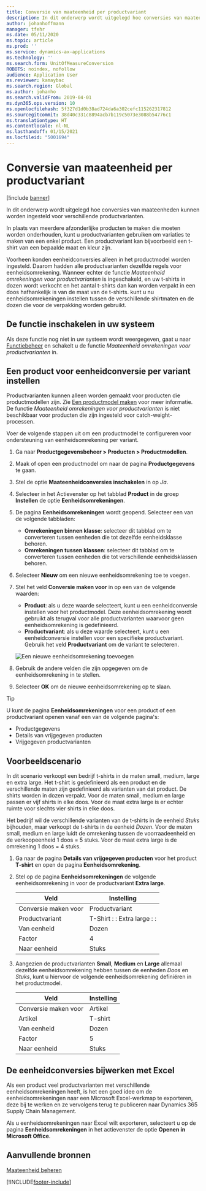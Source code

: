 ```yaml
---
title: Conversie van maateenheid per productvariant
description: In dit onderwerp wordt uitgelegd hoe conversies van maateenheden kunnen worden ingesteld voor productvarianten. Het bevat een voorbeeld van de instellingen.
author: johanhoffmann
manager: tfehr
ms.date: 05/11/2020
ms.topic: article
ms.prod: ''
ms.service: dynamics-ax-applications
ms.technology: ''
ms.search.form: UnitOfMeasureConversion
ROBOTS: noindex, nofollow
audience: Application User
ms.reviewer: kamaybac
ms.search.region: Global
ms.author: johanho
ms.search.validFrom: 2019-04-01
ms.dyn365.ops.version: 10
ms.openlocfilehash: 5f327d1d0b38ad724da6a302cefc115262317812
ms.sourcegitcommit: 38d40c331c8894acb7b119c5073e3088b54776c1
ms.translationtype: HT
ms.contentlocale: nl-NL
ms.lasthandoff: 01/15/2021
ms.locfileid: "5001694"
---
```

# <a name="unit-of-measure-conversion-per-product-variant"></a>Conversie van maateenheid per productvariant

[!include [banner](../includes/banner.md)]

In dit onderwerp wordt uitgelegd hoe conversies van maateenheden kunnen worden ingesteld voor verschillende productvarianten.

In plaats van meerdere afzonderlijke producten te maken die moeten worden onderhouden, kunt u productvarianten gebruiken om variaties te maken van een enkel product. Een productvariant kan bijvoorbeeld een t-shirt van een bepaalde maat en kleur zijn.

Voorheen konden eenheidconversies alleen in het productmodel worden ingesteld. Daarom hadden alle productvarianten dezelfde regels voor eenheidsomrekening. Wanneer echter de functie *Maateenheid omrekeningen voor productvarianten* is ingeschakeld, en uw t-shirts in dozen wordt verkocht en het aantal t-shirts dan kan worden verpakt in een doos hafhankelijk is van de maat van de t-shirts. kunt u nu eenheidsomrekeningen instellen tussen de verschillende shirtmaten en de dozen die voor de verpakking worden gebruikt.

## <a name="turn-on-the-feature-in-your-system"></a>De functie inschakelen in uw systeem

Als deze functie nog niet in uw systeem wordt weergegeven, gaat u naar [Functiebeheer](../../fin-ops-core/fin-ops/get-started/feature-management/feature-management-overview.md) en schakelt u de functie *Maateenheid omrekeningen voor productvarianten* in.

## <a name="set-up-a-product-for-unit-conversion-per-variant"></a>Een product voor eenheidconversie per variant instellen

Productvarianten kunnen alleen worden gemaakt voor producten die productmodellen zijn. Zie [Een productmodel maken](tasks/create-product-master.md) voor meer informatie. De functie *Maateenheid omrekeningen voor productvarianten* is niet beschikbaar voor producten die zijn ingesteld voor catch-weight-processen.

Voer de volgende stappen uit om een productmodel te configureren voor ondersteuning van eenheidsomrekening per variant.

1. Ga naar **Productgegevensbeheer \> Producten \> Productmodellen**.
1. Maak of open een productmodel om naar de pagina **Productgegevens** te gaan.
1. Stel de optie **Maateenheidconversies inschakelen** in op *Ja*.
1. Selecteer in het Actievenster op het tabblad **Product** in de groep **Instellen** de optie **Eenheidsomrekeningen**.
1. De pagina **Eenheidsomrekeningen** wordt geopend. Selecteer een van de volgende tabbladen:

    - **Omrekeningen binnen klasse**: selecteer dit tabblad om te converteren tussen eenheden die tot dezelfde eenheidsklasse behoren.
    - **Omrekeningen tussen klassen**: selecteer dit tabblad om te converteren tussen eenheden die tot verschillende eenheidsklassen behoren.

1. Selecteer **Nieuw** om een nieuwe eenheidsomrekening toe te voegen.
1. Stel het veld **Conversie maken voor** in op een van de volgende waarden:

    - **Product**: als u deze waarde selecteert, kunt u een eenheidconversie instellen voor het productmodel. Deze eenheidsomrekening wordt gebruikt als terugval voor alle productvarianten waarvoor geen eenheidsomrekening is gedefinieerd.
    - **Productvariant**: als u deze waarde selecteert, kunt u een eenheidconversie instellen voor een specifieke productvariant. Gebruik het veld **Productvariant** om de variant te selecteren.

    ![Een nieuwe eenheidsomrekening toevoegen](media/uom-new-conversion.png "Een nieuwe eenheidsomrekening toevoegen")

1. Gebruik de andere velden die zijn opgegeven om de eenheidsomrekening in te stellen.
1. Selecteer **OK** om de nieuwe eenheidsomrekening op te slaan.

> [!TIP]
> U kunt de pagina **Eenheidsomrekeningen** voor een product of een productvariant openen vanaf een van de volgende pagina's:
> 
> - Productgegevens
> - Details van vrijgegeven producten
> - Vrijgegeven productvarianten

## <a name="example-scenario"></a>Voorbeeldscenario

In dit scenario verkoopt een bedrijf t-shirts in de maten small, medium, large en extra large. Het t-shirt is gedefinieerd als een product en de verschillende maten zijn gedefinieerd als varianten van dat product. De shirts worden in dozen verpakt. Voor de maten small, medium en large passen er vijf shirts in elke doos. Voor de maat extra large is er echter ruimte voor slechts vier shirts in elke doos.

Het bedrijf wil de verschillende varianten van de t-shirts in de eenheid *Stuks* bijhouden, maar verkoopt de t-shirts in de eenheid *Dozen*. Voor de maten small, medium en large luidt de omrekening tussen de voorraadeenheid en de verkoopeenheid 1 doos = 5 stuks. Voor de maat extra large is de omrekening 1 doos = 4 stuks.

1. Ga naar de pagina **Details van vrijgegeven producten** voor het product **T-shirt** en open de pagina **Eenheidsomrekening**.
1. Stel op de pagina **Eenheidsomrekeningen** de volgende eenheidsomrekening in voor de productvariant **Extra large**.

    | Veld                 | Instelling                 |
    |-----------------------|-------------------------|
    | Conversie maken voor | Productvariant         |
    | Productvariant       | T-Shirt : : Extra large : : |
    | Van eenheid             | Dozen                   |
    | Factor                | 4                       |
    | Naar eenheid               | Stuks                  |

1. Aangezien de productvarianten **Small**, **Medium** en **Large** allemaal dezelfde eenheidsomrekening hebben tussen de eenheden *Doos* en *Stuks*, kunt u hiervoor de volgende eenheidsomrekening definiëren in het productmodel.

    | Veld                 | Instelling |
    |-----------------------|---------|
    | Conversie maken voor | Artikel |
    | Artikel               | T-shirt |
    | Van eenheid             | Dozen   |
    | Factor                | 5       |
    | Naar eenheid               | Stuks  |

## <a name="using-excel-to-update-the-unit-conversions"></a>De eenheidconversies bijwerken met Excel

Als een product veel productvarianten met verschillende eenheidsomrekeningen heeft, is het een goed idee om de eenheidsomrekeningen naar een Microsoft Excel-werkmap te exporteren, deze bij te werken en ze vervolgens terug te publiceren naar Dynamics 365 Supply Chain Management.

Als u eenheidsomrekeningen naar Excel wilt exporteren, selecteert u op de pagina **Eenheidsomrekeningen** in het actievenster de optie **Openen in Microsoft Office**.

## <a name="additional-resources"></a>Aanvullende bronnen

[Maateenheid beheren](tasks/manage-unit-measure.md)


[!INCLUDE[footer-include](../../includes/footer-banner.md)]